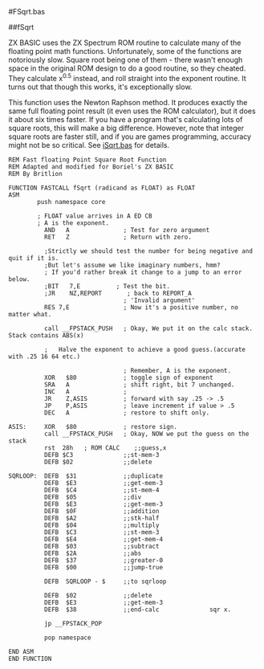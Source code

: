 #FSqrt.bas

##fSqrt

ZX BASIC uses the ZX Spectrum ROM routine to calculate many of the floating point math functions.
Unfortunately, some of the functions are notoriously slow. Square root being one of them -
there wasn't enough space in the original ROM design to do a good routine, so they cheated.
They calculate x<sup>0.5</sup> instead, and roll straight into the exponent routine.
It turns out that though this works, it's exceptionally slow.

This function uses the Newton Raphson method. It produces exactly the same full floating point result
(it even uses the ROM calculator), but it does it about six times faster.
If you have a program that's calculating lots of square roots, this will make a big difference.
However, note that integer square roots are faster still, and if you are games programming,
accuracy might not be so critical. See [iSqrt.bas](isqrt.bas.md) for details.


```
REM Fast floating Point Square Root Function
REM Adapted and modified for Boriel's ZX BASIC
REM By Britlion

FUNCTION FASTCALL fSqrt (radicand as FLOAT) as FLOAT
ASM
        push namespace core

        ; FLOAT value arrives in A ED CB
        ; A is the exponent.
          AND   A               ; Test for zero argument
          RET   Z               ; Return with zero.

          ;Strictly we should test the number for being negative and quit if it is.
          ;But let's assume we like imaginary numbers, hmm?
          ; If you'd rather break it change to a jump to an error below.
          ;BIT   7,E          ; Test the bit.
          ;JR    NZ,REPORT       ; back to REPORT_A
                                ; 'Invalid argument'
          RES 7,E               ; Now it's a positive number, no matter what.

          call __FPSTACK_PUSH   ; Okay, We put it on the calc stack. Stack contains ABS(x)

          ;   Halve the exponent to achieve a good guess.(accurate with .25 16 64 etc.)

                                ; Remember, A is the exponent.
          XOR   $80             ; toggle sign of exponent
          SRA   A               ; shift right, bit 7 unchanged.
          INC   A               ;
          JR    Z,ASIS          ; forward with say .25 -> .5
          JP    P,ASIS          ; leave increment if value > .5
          DEC   A               ; restore to shift only.

ASIS:     XOR   $80             ; restore sign.
          call __FPSTACK_PUSH   ; Okay, NOW we put the guess on the stack
          rst  28h   ; ROM CALC    ;;guess,x
          DEFB $C3              ;;st-mem-3
          DEFB $02              ;;delete

SQRLOOP:  DEFB  $31             ;;duplicate
          DEFB  $E3             ;;get-mem-3
          DEFB  $C4             ;;st-mem-4
          DEFB  $05             ;;div
          DEFB  $E3             ;;get-mem-3
          DEFB  $0F             ;;addition
          DEFB  $A2             ;;stk-half
          DEFB  $04             ;;multiply
          DEFB  $C3             ;;st-mem-3
          DEFB  $E4             ;;get-mem-4
          DEFB  $03             ;;subtract
          DEFB  $2A             ;;abs
          DEFB  $37             ;;greater-0
          DEFB  $00             ;;jump-true

          DEFB  SQRLOOP - $     ;;to sqrloop

          DEFB  $02             ;;delete
          DEFB  $E3             ;;get-mem-3
          DEFB  $38             ;;end-calc              sqr x.

          jp __FPSTACK_POP

          pop namespace

END ASM
END FUNCTION
```
